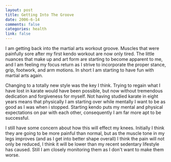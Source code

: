 ```yaml
--- 
layout: post
title: Getting Into The Groove
date: 2006-6-14
comments: false
categories: health
link: false
---
```

I am getting back into the martial arts workout groove. Muscles that were painfully sore after my first kendo workout are now only tired. The little nuances that make up and art form are starting to become apparent to me, and I am feeling my focus return as I strive to incorporate the proper stance, grip, footwork, and arm motions. In short I am starting to have fun with martial arts again.

Changing to a totally new style was the key I think. Trying to regain what I have lost in karate would have been possible, but now without tremendous dedication and forgiveness for myself. Not having studied karate in eight years means that physically I am starting over while mentally I want to be as good as I was when i stopped. Starting kendo puts my mental and physical expectations on par with each other, consequently I am far more apt to be successful.

I still have some concern about how this will effect my knees. Initially I think they are going to be more painful than normal, but as the muscle tone in my legs improves (and as I get into better shape overall) I think the pain will not only be reduced, I think it will be lower than my recent sedentary lifestyle has caused. Still I am closely monitoring them as I don't want to make them worse.
